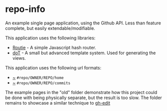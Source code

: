 # repo-info

An example single page application, using the Github API. Less than feature complete, but easily extendable/modifiable.

This application uses the following libraries:

* [Routie](https://github.com/jgallen23/routie) - A simple Javascript hash router.
* [doT](https://github.com/olado/doT) - A small but advanced template system. Used for generating the views.

This application uses the following url formats:

* [~](http://isaacrg.github.io/gh-info/#repo/isaacrg/repo-info/home)    `#repo/OWNER/REPO/home` 
* [~](http://isaacrg.github.io/gh-info/#repo/isaacrg/repo-info/commits) `#repo/OWNER/REPO/commits`

The example pages in the "old" folder demonstrate how this project could be done with being physically separate, but the result is too slow. The folder remains to showcase a similar technique to [gh-edit](http://github.com/isaacrg/gh-edit)
